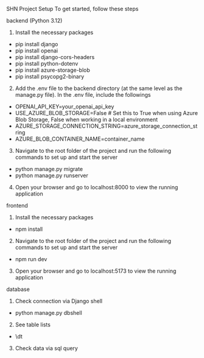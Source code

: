 SHN Project Setup
To get started, follow these steps

backend (Python 3.12)
1. Install the necessary packages
- pip install django
- pip install openai
- pip install django-cors-headers
- pip install python-dotenv
- pip install azure-storage-blob
- pip install psycopg2-binary

2. Add the .env file to the backend directory (at the same level as the manage.py file). In the .env file, include the followings
- OPENAI_API_KEY=your_openai_api_key
- USE_AZURE_BLOB_STORAGE=False  # Set this to True when using Azure Blob Storage, False when working in a local environment 
- AZURE_STORAGE_CONNECTION_STRING=azure_storage_connection_string
- AZURE_BLOB_CONTAINER_NAME=container_name

3. Navigate to the root folder of the project and run the following commands to set up and start the server
- python manage.py migrate
- python manage.py runserver

4. Open your browser and go to localhost:8000 to view the running application

frontend
1. Install the necessary packages
- npm install

2. Navigate to the root folder of the project and run the following commands to set up and start the server
- npm run dev

3. Open your browser and go to localhost:5173 to view the running application

database
1. Check connection via Django shell
- python manage.py dbshell
2. See table lists
- \dt
3. Check data via sql query
